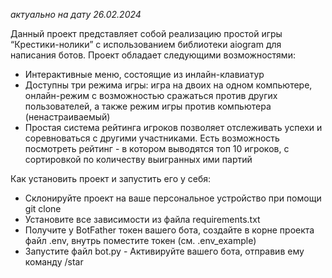 *актуально на дату 26.02.2024*

Данный проект представляет собой реализацию простой игры “Крестики-нолики” с использованием библиотеки aiogram для написания
ботов. Проект обладает следующими возможностями: 
- Интерактивные меню, состоящие из инлайн-клавиатур
- Доступны три режима игры: игра на двоих на одном компьютере, онлайн-режим с возможностью сражаться против других
пользователей, а также режим игры против компьютера (ненастраиваемый)
- Простая система рейтинга игроков позволяет отслеживать успехи и соревноваться с другими участниками. Есть возможность
посмотреть рейтинг - в котором выводятся топ 10 игроков, с сортировкой по количеству выигранных ими партий

Как установить проект и запустить его у себя: 
- Склонируйте проект на ваше персональное устройство при помощи git clone
-  Установите все зависимости из файла requirements.txt
-  Получите у BotFather токен вашего бота, создайте в корне проекта файл .env, внутрь
поместите токен (см. .env_example)
- Запустите файл bot.py - Активируйте вашего бота, отправив ему команду /star
